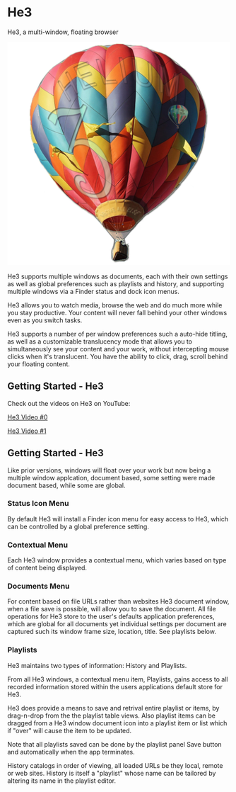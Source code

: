 
# He3
He3, a multi-window, floating  browser

![he3_logo](he3_logo.png "He3 does windows")

He3 supports multiple windows as documents, each with their own
settings as well as global preferences such as playlists and history, and
supporting multiple windows via a Finder status and dock icon menus.

He3 allows you to watch media, browse the web and do much more while
you stay productive. Your content will never fall behind your other
windows even as you switch tasks.

He3 supports a number of per window preferences such a auto-hide titling,
as well as a customizable translucency mode that allows you to simultaneously
see your content and your work, without intercepting mouse clicks when it's
translucent.  You have the ability to click, drag, scroll
behind your floating content. 

## Getting Started - He3

Check out the videos on He3 on YouTube:

[He3 Video #0](https://www.youtube.com/watch?v=z-T0MPI6PfU)

[He3 Video #1](https://www.youtube.com/watch?v=nZnF2XK_P9o)

## Getting Started - He3

Like prior versions, windows will float over your work but now being
a multiple window applcation, document based, some setting were made document
based, while some are global.

### Status Icon Menu

By default He3 will install a Finder icon menu for easy access to He3,
which can be controlled by a global preference setting.

### Contextual Menu

Each He3 window provides a contextual menu, which varies based on type of
content being displayed.

### Documents Menu

For content based on file URLs rather than websites He3 document window,
when a file save is possible, will allow you to save the document. All file
operations for He3 store to the user's defaults application preferences,
which are global for all documents yet individual settings per document are
captured such its window frame size, location, title. See playlists below.

### Playlists

He3 maintains two types of information: History and Playlists.

From all He3 windows, a contextual menu item, Playlists, gains access to
all recorded information stored within the users applications default store
for He3.

He3 does provide a means to save and retrival entire playlist or items,
by drag-n-drop from the the playlist table views. Also playlist items can
be dragged from a He3 window document icon into a playlist item or list
which if "over" will cause the item to be updated.

Note that all playlists saved can be done by the playlist panel Save button
and automatically when the app terminates.

History catalogs in order of viewing, all loaded URLs be they local, remote
or web sites. History is itself a "playlist" whose name can be tailored by 
altering its name in the playlist editor.

